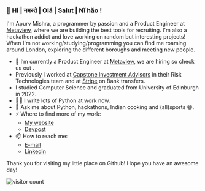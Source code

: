 ### 👋 Hi | नमस्ते | Olá | Salut | Nǐ hǎo !

I'm Apurv Mishra, a programmer by passion and a Product Engineer at [Metaview](https://www.metaview.ai/), where we are building the best tools for recruiting. I'm also a hackathon addict and love working on random but interesting projects! When I'm not working/studying/programming you can find me roaming around London, exploring the different boroughs and meeting new people.

- 🔭 I’m currently a Product Engineer at [Metaview](https://metaview.ai), we are hiring so check us out .
- Previously I worked at [Capstone Investment Advisors](https://www.capstoneco.com/) in their Risk Technologies team and at [Stripe](https://stripe.com) on Bank transfers.
- I studied Computer Science and graduated from University of Edinburgh in 2022.
- 👨‍💻  I write lots of Python at work now.
- 💬 Ask me about Python, hackathons, Indian cooking and (all)sports 😄.
- ⚡ Where to find more of my work:
  - [My website](https://apurvmishra.xyz)
  - [Devpost](https://devpost.com/apurvmishra99)
- 📫 How to reach me:
  - [E-mail](mailto:me@apurvmishra.xyz)
  - [Linkedin](https://linkedin.com/in/apurv-mishra)
  
Thank you for visiting my little place on Github! Hope you have an awesome day!

![visitor count](https://arijitgupta42-visitor-badge.glitch.me/badge?page_id=apurvmishra99/apurvmishra99)
<!--**apurvmishra99/apurvmishra99** is a ✨ _special_ ✨ repository because its `README.md` (this file) appears on your GitHub profile.

Here are some ideas to get you started:

- 🔭 I’m currently working on ...
- 🌱 I’m currently learning ...
- 👯 I’m looking to collaborate on ...
- 🤔 I’m looking for help with ...
- 💬 Ask me about ...
- 📫 How to reach me: ...
- 😄 Pronouns: ...
- ⚡ Fun fact: ...
-->
